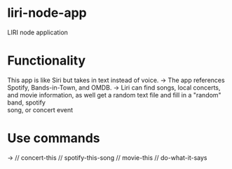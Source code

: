 # liri-node-app
LIRI node application
# Functionality
This app is like Siri but takes in text instead of voice. 
 -> The app references Spotify, Bands-in-Town, and OMDB.
 -> Liri can find songs, local concerts, and movie information, as well get a random text file and fill in a "random" band, spotify  
    song, or concert event
# Use commands 
  -> // concert-this
     // spotify-this-song
     // movie-this
     // do-what-it-says
